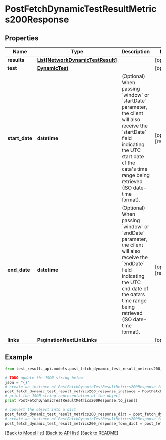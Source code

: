 # PostFetchDynamicTestResultMetrics200Response


## Properties
Name | Type | Description | Notes
------------ | ------------- | ------------- | -------------
**results** | [**List[NetworkDynamicTestResult]**](NetworkDynamicTestResult.md) |  | [optional] 
**test** | [**DynamicTest**](DynamicTest.md) |  | [optional] 
**start_date** | **datetime** | (Optional) When passing &#x60;window&#x60; or &#x60;startDate&#x60; parameter,  the client will also receive the &#x60;startDate&#x60; field indicating the UTC start date of the data&#39;s time range being retrieved  (ISO date-time format). | [optional] [readonly] 
**end_date** | **datetime** | (Optional) When passing &#x60;window&#x60; or &#x60;endDate&#x60; parameter,  the client will also receive the &#x60;endDate&#x60; field indicating the UTC end date of the data&#39;s time range being retrieved  (ISO date-time format). | [optional] [readonly] 
**links** | [**PaginationNextLinkLinks**](PaginationNextLinkLinks.md) |  | [optional] 

## Example

```python
from test_results_api.models.post_fetch_dynamic_test_result_metrics200_response import PostFetchDynamicTestResultMetrics200Response

# TODO update the JSON string below
json = "{}"
# create an instance of PostFetchDynamicTestResultMetrics200Response from a JSON string
post_fetch_dynamic_test_result_metrics200_response_instance = PostFetchDynamicTestResultMetrics200Response.from_json(json)
# print the JSON string representation of the object
print PostFetchDynamicTestResultMetrics200Response.to_json()

# convert the object into a dict
post_fetch_dynamic_test_result_metrics200_response_dict = post_fetch_dynamic_test_result_metrics200_response_instance.to_dict()
# create an instance of PostFetchDynamicTestResultMetrics200Response from a dict
post_fetch_dynamic_test_result_metrics200_response_form_dict = post_fetch_dynamic_test_result_metrics200_response.from_dict(post_fetch_dynamic_test_result_metrics200_response_dict)
```
[[Back to Model list]](../README.md#documentation-for-models) [[Back to API list]](../README.md#documentation-for-api-endpoints) [[Back to README]](../README.md)


